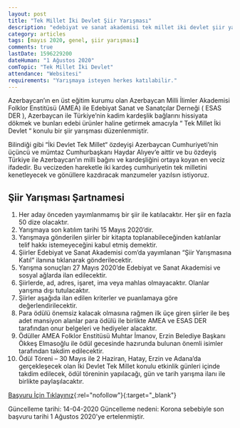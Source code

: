 ```yaml
---
layout: post
title: "Tek Millet İki Devlet Şiir Yarışması"
description: "edebiyat ve sanat akademisi tek millet iki devlet şiir yarışması, ödüllü şiir yarışmaları 2020"
category: articles
tags: [mayıs 2020, genel, şiir yarışması]
comments: true
lastDate: 1596229200    
dateHuman: "1 Ağustos 2020"
comTopic: "Tek Millet İki Devlet"
attendance: "Websitesi"
requirements: "Yarışmaya isteyen herkes katılabilir."
---
```


Azerbaycan’ın en üst eğitim kurumu olan Azerbaycan Milli İlimler Akademisi Folklor Enstitüsü (AMEA)  ile Edebiyat Sanat ve Sanatçılar Derneği ( ESAS DER ),  Azerbaycan ile Türkiye’nin kadim kardeşlik bağlarını hissiyata dökmek ve bunları edebi ürünler haline getirmek amacıyla “ Tek Millet İki Devlet “ konulu bir şiir yarışması düzenlenmiştir.  
 
Bilindiği gibi “İki Devlet Tek Millet“ özdeyişi Azerbaycan Cumhuriyeti’nin üçüncü ve mümtaz Cumhurbaşkanı Haydar Alıyev’e aittir ve bu özdeyiş Türkiye ile Azerbaycan’ın milli bağını ve kardeşliğini ortaya koyan en veciz ifadedir. Bu vecizeden hareketle iki kardeş cumhuriyetin tek milletini kenetleyecek ve gönüllere kazdıracak manzumeler yazılsın istiyoruz.  

## Şiir Yarışması Şartnamesi 
1. Her aday önceden yayımlanmamış bir şiir ile katılacaktır. Her şiir en fazla 50 dize olacaktır.  
2. Yarışmaya son katılım tarihi 15 Mayıs 2020’dir.
3. Yarışmaya gönderilen şiirler bir kitapta toplanabileceğinden katılanlar telif hakkı istemeyeceğini kabul etmiş demektir.
4. Şiirler Edebiyat ve Sanat Akademisi com’da yayımlanan “Şiir Yarışmasına Katıl“ ilanına tıklanarak gönderilecektir.
5. Yarışma sonuçları 27 Mayıs 2020’de Edebiyat ve Sanat Akademisi ve sosyal ağlarda ilan edilecektir.
6. Şiirlerde, ad, adres, işaret, ima veya mahlas olmayacaktır. Olanlar yarışma dışı tutulacaktır.
7. Şiirler aşağıda ilan edilen kriterler ve puanlamaya göre değerlendirilecektir.
8. Para ödülü önemsiz kalacak olmasına rağmen ilk üçe giren şiirler ile beş adet mansiyon alanlar para ödülü ile birlikte AMEA ve ESAS DER tarafından onur belgeleri ve hediyeler alacaktır.
9. Ödüller AMEA Folklor Enstitüsü Muhtar İmanov, Erzin Belediye Başkanı Ökkeş Elmasoğlu ile ödül gecesinde hazırunda bulunan önemli isimler tarafından takdim edilecektir.
10. Ödül Töreni – 30  Mayıs ile 2 Haziran, Hatay,  Erzin ve Adana’da gerçekleşecek olan İki Devlet Tek Millet konulu etkinlik günleri içinde takdim edilecek,  ödül töreninin yapılacağı, gün ve tarih yarışma ilanı ile birlikte paylaşılacaktır.

[Başvuru İçin Tıklayınız](https://edebiyatvesanatakademisi.com/uye-girisi?ref=edebiyatyarismalari.com){:rel="nofollow"}{:target="_blank"}

Güncelleme tarihi: 14-04-2020
Güncelleme nedeni: Korona sebebiyle son başvuru tarihi 1 Ağustos 2020'ye ertelenmiştir.
